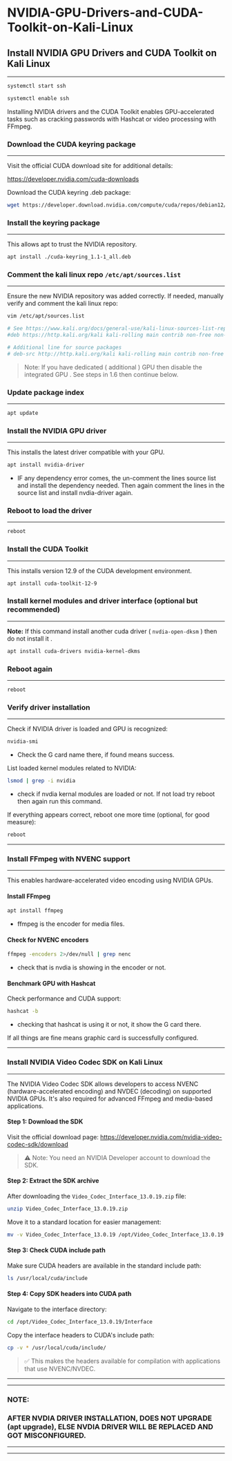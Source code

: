 # NVIDIA-GPU-Drivers-and-CUDA-Toolkit-on-Kali-Linux
## Install NVIDIA GPU Drivers and CUDA Toolkit on Kali Linux
***
```bash
systemctl start ssh
```

```bash
systemctl enable ssh
```

Installing NVIDIA drivers and the CUDA Toolkit enables GPU-accelerated tasks such as cracking passwords with Hashcat or video processing with FFmpeg.

### Download the CUDA keyring package
***
Visit the official CUDA download site for additional details:

https://developer.nvidia.com/cuda-downloads

Download the CUDA keyring .deb package:
```bash
wget https://developer.download.nvidia.com/compute/cuda/repos/debian12/x86_64/cuda-keyring_1.1-1_all.deb
```

### Install the keyring package
***
This allows apt to trust the NVIDIA repository.
```bash
apt install ./cuda-keyring_1.1-1_all.deb
```

### Comment the kali linux repo `/etc/apt/sources.list`
***
Ensure the new NVIDIA repository was added correctly. If needed, manually verify and comment the kali linux repo:

```bash
vim /etc/apt/sources.list
```

```bash
# See https://www.kali.org/docs/general-use/kali-linux-sources-list-repositories/
#deb https://http.kali.org/kali kali-rolling main contrib non-free non-free-firmware

# Additional line for source packages
# deb-src http://http.kali.org/kali kali-rolling main contrib non-free non-free-firmware
```

> Note: If you have dedicated ( additional ) GPU then disable the integrated GPU . See steps in 1.6 then continue below.
### Update package index
***
```bash
apt update
```
### Install the NVIDIA GPU driver
***
This installs the latest driver compatible with your GPU.

```bash
apt install nvidia-driver
```

- IF any dependency error comes, the un-comment the lines source list and install the dependency needed. Then  again comment the lines in the source list and install nvdia-driver again.
### Reboot to load the driver
***
```bash
reboot
```

### Install the CUDA Toolkit
***
This installs version 12.9 of the CUDA development environment.
```bash
apt install cuda-toolkit-12-9
```

### Install kernel modules and driver interface (optional but recommended)
***
**Note:**  If this command install another  cuda driver ( `nvdia-open-dksm` )  then do not install it .

```bash
apt install cuda-drivers nvidia-kernel-dkms
```

### Reboot again
***
```bash
reboot
```

### Verify driver installation
***
Check if NVIDIA driver is loaded and GPU is recognized:
```bash
nvidia-smi
```
- Check the G card name there, if found means success.

List loaded kernel modules related to NVIDIA:
```bash
lsmod | grep -i nvidia
```
- check if nvdia kernal modules are loaded or not. If not load try reboot then again run this command.

If everything appears correct, reboot one more time (optional, for good measure):
```bash
reboot
```

---
### Install FFmpeg with NVENC support
***
This enables hardware-accelerated video encoding using NVIDIA GPUs.

#### Install FFmpeg
```bash
apt install ffmpeg
```
- ffmpeg is the encoder for media files.
#### Check for NVENC encoders
```bash
ffmpeg -encoders 2>/dev/null | grep nenc
```
- check that is nvdia is showing in the encoder or not.
#### Benchmark GPU with Hashcat
Check performance and CUDA support:
```bash
hashcat -b
```
- checking that hashcat is using it or not, it show the G card there. 

If all things are fine means graphic card is successfully configured.

----
### Install NVIDIA Video Codec SDK on Kali Linux
***
The NVIDIA Video Codec SDK allows developers to access NVENC (hardware-accelerated encoding) and NVDEC (decoding) on supported NVIDIA GPUs. It's also required for advanced FFmpeg and media-based applications.

#### Step 1: Download the SDK
Visit the official download page:
https://developer.nvidia.com/nvidia-video-codec-sdk/download

> ⚠️ Note: You need an NVIDIA Developer account to download the SDK.

#### Step 2: Extract the SDK archive
After downloading the `Video_Codec_Interface_13.0.19.zip` file:
```bash
unzip Video_Codec_Interface_13.0.19.zip
```
Move it to a standard location for easier management:
```bash
mv -v Video_Codec_Interface_13.0.19 /opt/Video_Codec_Interface_13.0.19
```

#### Step 3: Check CUDA include path
Make sure CUDA headers are available in the standard include path:
```bash
ls /usr/local/cuda/include
```

#### Step 4: Copy SDK headers into CUDA path
Navigate to the interface directory:
```bash
cd /opt/Video_Codec_Interface_13.0.19/Interface
```
Copy the interface headers to CUDA's include path:
```bash
cp -v * /usr/local/cuda/include/
```
> ✅ This makes the headers available for compilation with applications that use NVENC/NVDEC.

---
---

### NOTE:
### AFTER NVDIA DRIVER INSTALLATION, DOES NOT UPGRADE (apt upgrade), ELSE NVDIA DRIVER WILL BE REPLACED AND GOT MISCONFIGURED.

---
---
